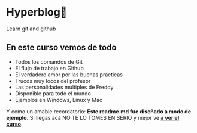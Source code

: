 # Hyperblog💚
Learn git and github 

## En este curso vemos de todo
* Todos los comandos de Git
* El flujo de trabajo en Github
* El verdadero amor por las buenas prácticas
* Trucos muy locos del profesor
* Las personalidades múltiples de Freddy
* Disponible para todo el mundo
* Ejemplos en Windows, Linux y Mac

Y como un amable recordatorio: **Este readme.md fue diseñado a modo de ejemplo.**  Si llegas acá NO TE LO TOMES EN SERIO y mejor ve [**a ver el curso**](https://platzi.com/cursos/git-github/ "a ver el curso").
